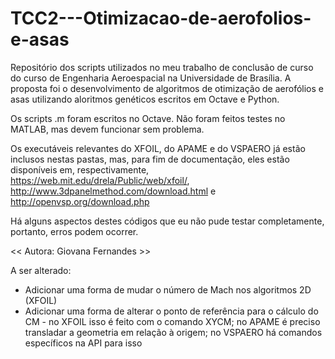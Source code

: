 # TCC2---Otimizacao-de-aerofolios-e-asas

Repositório dos scripts utilizados no meu trabalho de conclusão de curso do curso de Engenharia Aeroespacial na Universidade de Brasília. A proposta foi o desenvolvimento de algoritmos de otimização de aerofólios e asas utilizando aloritmos genéticos escritos em Octave e Python.

Os scripts .m foram escritos no Octave. Não foram feitos testes no MATLAB, mas devem funcionar sem problema.

Os executáveis relevantes do XFOIL, do APAME e do VSPAERO já estão inclusos nestas pastas, mas, para fim de documentação, eles estão disponíveis em, respectivamente, https://web.mit.edu/drela/Public/web/xfoil/, http://www.3dpanelmethod.com/download.html e http://openvsp.org/download.php

Há alguns aspectos destes códigos que eu não pude testar completamente, portanto, erros podem ocorrer.

<< Autora: Giovana Fernandes >>


A ser alterado:
* Adicionar uma forma de mudar o número de Mach nos algoritmos 2D (XFOIL)
* Adicionar uma forma de alterar o ponto de referência para o cálculo do CM - no XFOIL isso é feito com o comando XYCM; no APAME é preciso transladar a geometria em relação à origem; no VSPAERO há comandos específicos na API para isso
